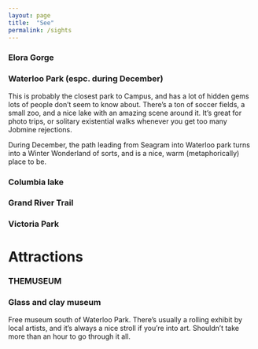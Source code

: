 ```yaml
---
layout: page
title:  "See"
permalink: /sights
---
```


### Elora Gorge

### Waterloo Park (espc. during December)
This is probably the closest park to Campus, and has a lot of hidden gems lots of people don’t seem to know about. There’s a ton of soccer fields, a small zoo, and a nice lake with an amazing scene around it. It’s great for photo trips, or solitary existential walks whenever you get too many Jobmine rejections.

During December, the path leading from Seagram into Waterloo park turns into a Winter Wonderland of sorts, and is a nice, warm (metaphorically) place to be.

### Columbia lake

### Grand River Trail

### Victoria Park

# Attractions

### THEMUSEUM

### Glass and clay museum
Free museum south of Waterloo Park. There’s usually a rolling exhibit by local artists, and it’s always a nice stroll if you’re into art. Shouldn’t take more than an hour to go through it all.